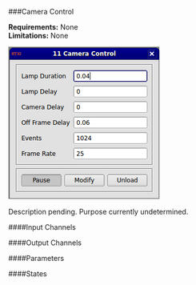 ###Camera Control

**Requirements:** None  
**Limitations:** None  

![Module GUI](camera-control.png)

<!--start-->

Description pending. Purpose currently undetermined.

<!--end-->

####Input Channels

####Output Channels

####Parameters

####States
